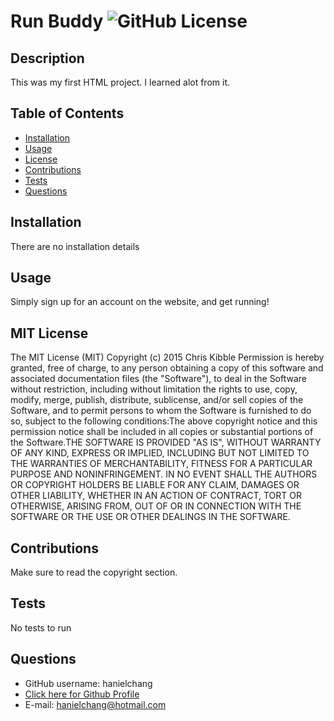 
# Run Buddy ![GitHub License](https://img.shields.io/badge/license-MIT-blue.svg)

## Description
This was my first HTML project. I learned alot from it.

## Table of Contents

* [Installation](#installation)
* [Usage](#usage)
* [License](#license)
* [Contributions](#contributions)
* [Tests](#tests)
* [Questions](#questions)

## Installation
There are no installation details

## Usage
Simply sign up for an account on the website, and get running!

## MIT License
The MIT License (MIT)
Copyright (c) 2015 Chris Kibble
Permission is hereby granted, free of charge, to any person obtaining a copy of this software and associated documentation files (the "Software"), to deal in the Software without restriction, including without limitation the rights to use, copy, modify, merge, publish, distribute, sublicense, and/or sell copies of the Software, and to permit persons to whom the Software is furnished to do so, subject to the following conditions:The above copyright notice and this permission notice shall be included in all copies or substantial portions of the Software.THE SOFTWARE IS PROVIDED "AS IS", WITHOUT WARRANTY OF ANY KIND, EXPRESS OR IMPLIED, INCLUDING BUT NOT LIMITED TO THE WARRANTIES OF MERCHANTABILITY, FITNESS FOR A PARTICULAR PURPOSE AND NONINFRINGEMENT. IN NO EVENT SHALL THE AUTHORS OR COPYRIGHT HOLDERS BE LIABLE FOR ANY CLAIM, DAMAGES OR OTHER LIABILITY, WHETHER IN AN ACTION OF CONTRACT, TORT OR OTHERWISE, ARISING FROM, OUT OF OR IN CONNECTION WITH THE SOFTWARE OR THE USE OR OTHER DEALINGS IN THE SOFTWARE.

## Contributions
Make sure to read the copyright section.

## Tests
No tests to run

## Questions
* GitHub username: hanielchang
* [Click here for Github Profile](https://github.com/hanielchang)
* E-mail: hanielchang@hotmail.com
    